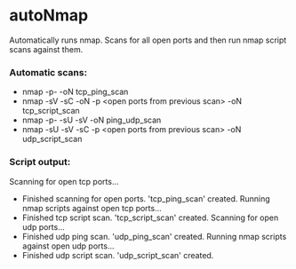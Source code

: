 # autoNmap

Automatically runs nmap.  Scans for all open ports and then run nmap script scans against them.

### Automatic scans:
+ nmap <target> -p- -oN tcp\_ping\_scan
+ nmap <target> -sV -sC -oN -p \<open ports from previous scan\> -oN tcp\_script\_scan
+ nmap <target> -p- -sU -sV -oN ping\_udp\_scan
+ nmap <target> -sU -sV -sC -p \<open ports from previous scan\> -oN udp\_script\_scan



### Script output:

Scanning for open tcp ports...
+ Finished scanning for open ports. 'tcp\_ping\_scan' created.
Running nmap scripts against open tcp ports...
+ Finished tcp script scan. 'tcp\_script\_scan' created.
Scanning for open udp ports...
+ Finished udp ping scan. 'udp\_ping\_scan' created.
Running nmap scripts against open udp ports...
+ Finished udp script scan. 'udp\_script\_scan' created.
